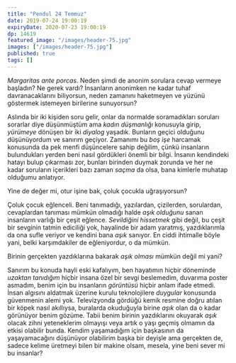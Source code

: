 ```yaml
---
title: "Pendul 24 Temmuz"
date: 2019-07-24 19:00:19
expiryDate: 2020-07-23 19:00:19
dp: 14619
featured_image: "/images/header-75.jpg"
images: ["/images/header-75.jpg"]
published: true
tags: []
---
```




*Margaritas ante porcas.* Neden şimdi de anonim sorulara cevap vermeye başladın?
Ne gerek vardı? İnsanların anonimken ne kadar tuhaf davranacaklarını biliyorsun,
neden zamanını haketmeyen ve yüzünü göstermek istemeyen birilerine sunuyorsun?

Aslında bir iki kişiden soru gelir, onlar da normalde soramadıkları soruları
sorarlar diye düşünmüştüm ama *kadın düşmanlığı* konusuyla girip, *yürümeye*
dönüşen bir iki *diyalog* yaşadık. Bunların geçici olduğunu düşünüyordum ve
sanırım geçiyor. Zamanımı bu *boş işe* harcamak konusunda da pek menfi
düşüncelere sahip değilim, çünkü insanların bulundukları yerden beni nasıl
gördükleri önemli bir bilgi. İnsanın kendindeki hatayı bulup çıkarması zor,
bunları birinden duymak zorunda ve her ne kadar soruların içerikleri bazı zaman
*saçma* da olsa, bana kimlerle muhatap olduğumu anlatıyor.

Yine de değer mi, otur işine bak, çoluk çocukla uğraşıyorsun?

Çoluk çocuk eğlenceli. Beni tanımadığı, yazılardan, çizilerden, sorulardan,
cevaplardan tanıması mümkün olmadığı halde *aşık olduğunu* sanan insanların
varlığı bir çeşit eğlence. *Sevildiğini hissetmek* gibi değil, bu çeşit bir
sevginin tatmin ediciliği yok, hayalinde bir adam yaratmış, yazdıklarımla da ona
sufle veriyor ve kendini bana *aşık* sanıyor. En ciddi ihtimalle böyle yani,
belki karşımdakiler de eğleniyordur, o da mümkün.

Birinin gerçekten yazdıklarına bakarak *aşık olması* mümkün değil mi yani?

Sanırım bu konuda hayli eski kafalıyım, ben hayatımın hiçbir döneminde *uzaktan
tanıdığım* hiçbir insana özel bir sevgi beslemedim, duvarıma poster asmadım,
benim için bu insanların *görüntüsü* hiçbir anlam ifade etmedi. İnsan algısını
aldatmak üzerine kurulu teknolojilere *duygular* konusunda güvenmenin alemi yok.
Televizyonda gördüğü kemik resmine doğru atılan bir köpek nasıl akıllıysa,
buralarda okuduğuyla birine *aşık* olan da o kadar görünüyor benim gözüme. Tabii
benim birinin yazdıklarını okuyarak *aşık* olacak zihni yeteneklerim olmayışı
veya artık o yaşı geçmiş olmamın da etkisi olabilir bunda. Kendim yaşamadığım
için başkasının da yaşayamacağını düşünüyor olabilirim başka bir deyişle ama
gerçekten de, sadece kelime üretmeyi bilen bir makine olsam, mesela, yine beni
sever mi bu insanlar?

